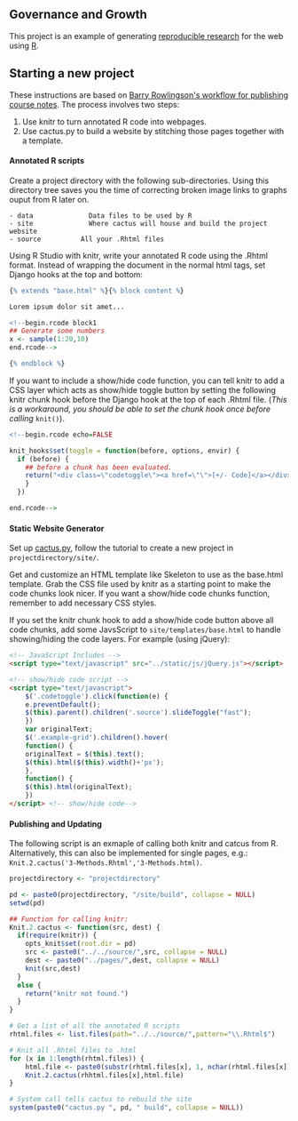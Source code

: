 ## Governance and Growth

This project is an example of generating [reproducible research](http://yihui.name/en/2012/06/enjoyable-reproducible-research/) for the web using [R](http://www.r-project.org). 

## Starting a new project

These instructions are based on [Barry Rowlingson's workflow for publishing course notes](http://geospaced.blogspot.tw/2012/05/knitr-cactus-twitterbootstrap-jquery.html). The process involves two steps:

1. Use knitr to turn annotated R code into webpages.
2. Use cactus.py to build a website by stitching those pages together with a template.

#### Annotated R scripts

Create a project directory with the following sub-directories. Using this directory tree saves you the time of correcting broken image links to graphs ouput from R later on.

    - data				Data files to be used by R
    - site				Where cactus will house and build the project website  
    - source          All your .Rhtml files

Using R Studio with knitr, write your annotated R code using the .Rhtml format. Instead of wrapping the document in the normal html tags, set Django hooks at the top and bottom:

```r
{% extends "base.html" %}{% block content %}

Lorem ipsum dolor sit amet...

<!--begin.rcode block1
## Generate some numbers
x <- sample(1:20,10)
end.rcode-->

{% endblock %}

```

If you want to include a show/hide code function, you can tell knitr to add a CSS layer which acts as show/hide toggle button by setting the following knitr chunk hook before the Django hook at the top of each .Rhtml file. (*This is a workaround, you should be able to set the chunk hook once before calling* `knit()`).

```r
<!--begin.rcode echo=FALSE

knit_hooks$set(toggle = function(before, options, envir) {
  if (before) {
    ## before a chunk has been evaluated.
    return("<div class=\"codetoggle\"><a href=\"\">[+/- Code]</a></div>")
    }
  })

end.rcode-->
```

#### Static Website Generator

Set up [cactus.py](https://github.com/koenbok/Cactus), follow the tutorial to create a new project in `projectdirectory/site/`. 

Get and customize an HTML template like Skeleton to use as the base.html template. Grab the CSS file used by knitr as a starting point to make the code chunks look nicer. If you want a show/hide code chunks function, remember to add necessary CSS styles.

If you set the knitr chunk hook to add a show/hide code button above all code chunks, add some JavsScript to `site/templates/base.html` to handle showing/hiding the code layers. For example (using jQuery):

```html
<!-- JavaScript Includes -->
<script type="text/javascript" src="../static/js/jQuery.js"></script>

<!-- show/hide code script -->
<script type="text/javascript">
	$('.codetoggle').click(function(e) {
	e.preventDefault();
	$(this).parent().children('.source').slideToggle("fast");
	})
	var originalText;
	$('.example-grid').children().hover(
	function() {
	originalText = $(this).text();
	$(this).html($(this).width()+'px');
	},
	function() {
	$(this).html(originalText);
	}) 
</script> <!-- show/hide code-->

```

#### Publishing and Updating

The following script is an exmaple of calling both knitr and catcus from R. Alternatively, this can also be implemented for single pages, e.g.: `Knit.2.cactus('3-Methods.Rhtml','3-Methods.html)`.

```R
projectdirectory <- "projectdirectory" 

pd <- paste0(projectdirectory, "/site/build", collapse = NULL)
setwd(pd)

## Function for calling knitr:
Knit.2.cactus <- function(src, dest) {
  if(require(knitr)) {
    opts_knit$set(root.dir = pd) 
    src <- paste0("../../source/",src, collapse = NULL)
    dest <- paste0("../pages/",dest, collapse = NULL)
    knit(src,dest)
  }
  else {
    return("knitr not found.")
  }
}

# Get a list of all the annotated R scripts
rhtml.files <- list.files(path="../../source/",pattern="\\.Rhtml$")

# Knit all .Rhtml files to .html
for (x in 1:length(rhtml.files)) {
	html.file <- paste0(substr(rhtml.files[x], 1, nchar(rhtml.files[x])-6),".html", collapse = NULL)
	Knit.2.cactus(rhhtml.files[x],html.file)
}

# System call tells cactus to rebuild the site
system(paste0("cactus.py ", pd, " build", collapse = NULL))

```
